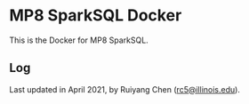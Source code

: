 # MP8 SparkSQL Docker

This is the Docker for MP8 SparkSQL.

## Log

Last updated in April 2021, by Ruiyang Chen (rc5@illinois.edu).

